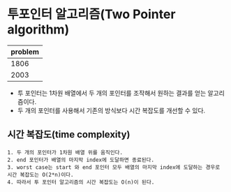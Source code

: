 # 투포인터 알고리즘(Two Pointer algorithm)

|problem|
|---|
|1806|
|2003|

- 투 포인터는 1차원 배열에서 두 개의 포인터를 조작해서 원하는 결과를 얻는 알고리즘이다.
- 두 개의 포인터를 사용해서 기존의 방식보다 시간 복잡도를 개선할 수 있다.

## 시간 복잡도(time complexity)

~~~
1. 두 개의 포인터가 1차원 배열 위를 움직인다.
2. end 포인터가 배열의 마지막 index에 도달하면 종료된다.
3. worst case는 start 와 end 포인터 모두 배열의 마지막 index에 도달하는 경우로 시간 복잡도는 O(2*n)이다.
4. 따라서 투 포인터 알고리즘의 시간 복잡도는 O(n)이 된다.
~~~


